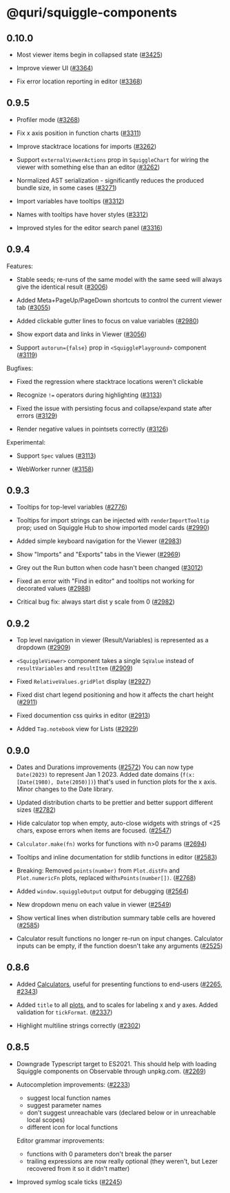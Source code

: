 # @quri/squiggle-components

## 0.10.0

- Most viewer items begin in collapsed state ([#3425](https://github.com/quantified-uncertainty/squiggle/pull/3425))

- Improve viewer UI ([#3364](https://github.com/quantified-uncertainty/squiggle/pull/3364))

- Fix error location reporting in editor ([#3368](https://github.com/quantified-uncertainty/squiggle/pull/3368))

## 0.9.5

- Profiler mode ([#3268](https://github.com/quantified-uncertainty/squiggle/pull/3268))

- Fix x axis position in function charts ([#3311](https://github.com/quantified-uncertainty/squiggle/pull/3311))

- Improve stacktrace locations for imports ([#3262](https://github.com/quantified-uncertainty/squiggle/pull/3262))

- Support `externalViewerActions` prop in `SquiggleChart` for wiring the viewer with something else than an editor ([#3262](https://github.com/quantified-uncertainty/squiggle/pull/3262))

- Normalized AST serialization - significantly reduces the produced bundle size, in some cases ([#3271](https://github.com/quantified-uncertainty/squiggle/pull/3271))

- Import variables have tooltips ([#3312](https://github.com/quantified-uncertainty/squiggle/pull/3312))

- Names with tooltips have hover styles ([#3312](https://github.com/quantified-uncertainty/squiggle/pull/3312))

- Improved styles for the editor search panel ([#3316](https://github.com/quantified-uncertainty/squiggle/pull/3316))

## 0.9.4

Features:

- Stable seeds; re-runs of the same model with the same seed will always give the identical result ([#3006](https://github.com/quantified-uncertainty/squiggle/pull/3006))

- Added Meta+PageUp/PageDown shortcuts to control the current viewer tab ([#3055](https://github.com/quantified-uncertainty/squiggle/pull/3055))

- Added clickable gutter lines to focus on value variables ([#2980](https://github.com/quantified-uncertainty/squiggle/pull/2980))

- Show export data and links in Viewer ([#3056](https://github.com/quantified-uncertainty/squiggle/pull/3056))

- Support `autorun={false}` prop in `<SquigglePlayground>` component ([#3119](https://github.com/quantified-uncertainty/squiggle/pull/3119))

Bugfixes:

- Fixed the regression where stacktrace locations weren't clickable

- Recognize `!=` operators during highlighting ([#3133](https://github.com/quantified-uncertainty/squiggle/pull/3133))

- Fixed the issue with persisting focus and collapse/expand state after errors ([#3129](https://github.com/quantified-uncertainty/squiggle/pull/3129))

- Render negative values in pointsets correctly ([#3126](https://github.com/quantified-uncertainty/squiggle/pull/3126))

Experimental:

- Support `Spec` values ([#3113](https://github.com/quantified-uncertainty/squiggle/pull/3113))

- WebWorker runner ([#3158](https://github.com/quantified-uncertainty/squiggle/pull/3158))

## 0.9.3

- Tooltips for top-level variables ([#2776](https://github.com/quantified-uncertainty/squiggle/pull/2776))

- Tooltips for import strings can be injected with `renderImportTooltip` prop; used on Squiggle Hub to show imported model cards ([#2990](https://github.com/quantified-uncertainty/squiggle/pull/2990))

- Added simple keyboard navigation for the Viewer ([#2983](https://github.com/quantified-uncertainty/squiggle/pull/2983))

- Show "Imports" and "Exports" tabs in the Viewer ([#2969](https://github.com/quantified-uncertainty/squiggle/pull/2969))

- Grey out the Run button when code hasn't been changed ([#3012](https://github.com/quantified-uncertainty/squiggle/pull/3012))

- Fixed an error with "Find in editor" and tooltips not working for decorated values ([#2988](https://github.com/quantified-uncertainty/squiggle/pull/2988))

- Critical bug fix: always start dist y scale from 0 ([#2982](https://github.com/quantified-uncertainty/squiggle/pull/2982))

## 0.9.2

- Top level navigation in viewer (Result/Variables) is represented as a dropdown ([#2909](https://github.com/quantified-uncertainty/squiggle/pull/2909))

- `<SquiggleViewer>` component takes a single `SqValue` instead of `resultVariables` and `resultItem` ([#2909](https://github.com/quantified-uncertainty/squiggle/pull/2909))

- Fixed `RelativeValues.gridPlot` display ([#2927](https://github.com/quantified-uncertainty/squiggle/pull/2927))

- Fixed dist chart legend positioning and how it affects the chart height ([#2911](https://github.com/quantified-uncertainty/squiggle/pull/2911))

- Fixed documention css quirks in editor ([#2913](https://github.com/quantified-uncertainty/squiggle/pull/2913))

- Added `Tag.notebook` view for Lists ([#2929](https://github.com/quantified-uncertainty/squiggle/pull/2929))

## 0.9.0

- Dates and Durations improvements ([#2572](https://github.com/quantified-uncertainty/squiggle/pull/2572))
  You can now type `Date(2023)` to represent Jan 1 2023.
  Added date domains (`f(x: [Date(1980), Date(2050)])`) that's used in function plots for the x axis.
  Minor changes to the Date library.

- Updated distribution charts to be prettier and better support different sizes ([#2782](https://github.com/quantified-uncertainty/squiggle/pull/2782))

- Hide calculator top when empty, auto-close widgets with strings of <25 chars, expose errors when items are focused. ([#2547](https://github.com/quantified-uncertainty/squiggle/pull/2547))

- `Calculator.make(fn)` works for functions with n>0 params ([#2694](https://github.com/quantified-uncertainty/squiggle/pull/2694))

- Tooltips and inline documentation for stdlib functions in editor ([#2583](https://github.com/quantified-uncertainty/squiggle/pull/2583))

- Breaking: Removed `points(number)` from `Plot.distFn` and `Plot.numericFn` plots, replaced with`xPoints(number[])`. ([#2768](https://github.com/quantified-uncertainty/squiggle/pull/2768))

- Added `window.squiggleOutput` output for debugging ([#2564](https://github.com/quantified-uncertainty/squiggle/pull/2564))

- New dropdown menu on each value in viewer ([#2549](https://github.com/quantified-uncertainty/squiggle/pull/2549))

- Show vertical lines when distribution summary table cells are hovered ([#2585](https://github.com/quantified-uncertainty/squiggle/pull/2585))

- Calculator result functions no longer re-run on input changes. Calculator inputs can be empty, if the function doesn't take any arguments ([#2525](https://github.com/quantified-uncertainty/squiggle/pull/2525))

## 0.8.6

- Added [Calculators](https://www.squiggle-language.com/docs/Api/Calculator), useful for presenting functions to end-users ([#2265](https://github.com/quantified-uncertainty/squiggle/pull/2265), [#2343](https://github.com/quantified-uncertainty/squiggle/pull/2343))

- Added `title` to all [plots](https://www.squiggle-language.com/docs/Api/Plot), and to scales for labeling x and y axes. Added validation for `tickFormat`. ([#2337](https://github.com/quantified-uncertainty/squiggle/pull/2337))

- Highlight multiline strings correctly ([#2302](https://github.com/quantified-uncertainty/squiggle/pull/2302))

## 0.8.5

- Downgrade Typescript target to ES2021. This should help with loading Squiggle components on Observable through unpkg.com. ([#2269](https://github.com/quantified-uncertainty/squiggle/pull/2269))

- Autocompletion improvements: ([#2233](https://github.com/quantified-uncertainty/squiggle/pull/2233))

  - suggest local function names
  - suggest parameter names
  - don't suggest unreachable vars (declared below or in unreachable local scopes)
  - different icon for local functions

  Editor grammar improvements:

  - functions with 0 parameters don't break the parser
  - trailing expressions are now really optional (they weren't, but Lezer recovered from it so it didn't matter)

- Improved symlog scale ticks ([#2245](https://github.com/quantified-uncertainty/squiggle/pull/2245))
